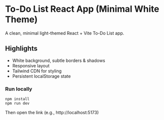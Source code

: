 # To-Do List React App (Minimal White Theme)

A clean, minimal light-themed React + Vite To-Do List app.

## Highlights
- White background, subtle borders & shadows
- Responsive layout
- Tailwind CDN for styling
- Persistent localStorage state

### Run locally
```
npm install
npm run dev
```
Then open the link (e.g., http://localhost:5173)
